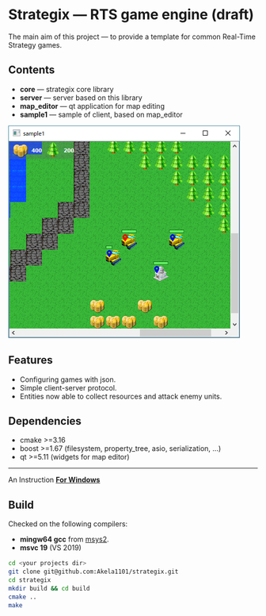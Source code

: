 # Strategix — RTS game engine (draft)
The main aim of this project — to provide a template for common Real-Time Strategy games. 

## Contents
* **core** — strategix core library
* **server** — server based on this library
* **map_editor** — qt application for map editing
* **sample1** — sample of client, based on map_editor

![screenshot1](docs/screenshots/screenshot1.png)

## Features
* Configuring games with json.
* Simple client-server protocol.
* Entities now able to collect resources and attack enemy units.

## Dependencies
* cmake >=3.16
* boost >=1.67 (filesystem, property_tree, asio, serialization, ...)
* qt >=5.11 (widgets for map editor)
---
An Instruction **[For Windows](docs/windows.md)**

## Build
Checked on the following compilers:

* **mingw64 gcc** from [msys2](http://www.msys2.org/).
* **msvc 19** (VS 2019)

```sh
cd <your projects dir>
git clone git@github.com:Akela1101/strategix.git
cd strategix
mkdir build && cd build
cmake ..
make
```
